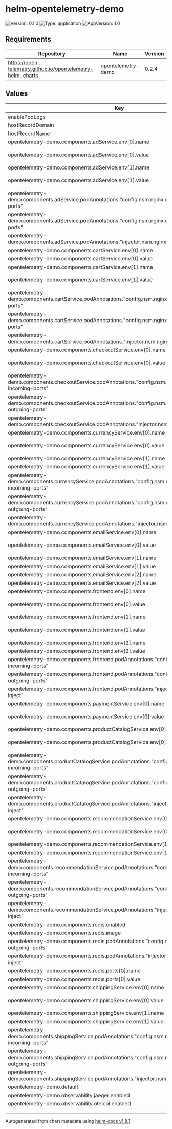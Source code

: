# helm-opentelemetry-demo

![Version: 0.1.0](https://img.shields.io/badge/Version-0.1.0-informational?style=flat-square) ![Type: application](https://img.shields.io/badge/Type-application-informational?style=flat-square) ![AppVersion: 1.0](https://img.shields.io/badge/AppVersion-1.0-informational?style=flat-square)

## Requirements

| Repository | Name | Version |
|------------|------|---------|
| https://open-telemetry.github.io/opentelemetry-helm-charts | opentelemetry-demo | 0.2.4 |

## Values

| Key | Type | Default | Description |
|-----|------|---------|-------------|
| enablePodLogs | bool | `true` |  |
| hostRecordDomain | string | `"example.com"` |  |
| hostRecordName | string | `"app"` |  |
| opentelemetry-demo.components.adService.env[0].name | string | `"OTEL_EXPORTER_OTLP_TRACES_ENDPOINT"` |  |
| opentelemetry-demo.components.adService.env[0].value | string | `"http://otc-collector-headless.opentelemetry-operator.svc:4317"` |  |
| opentelemetry-demo.components.adService.env[1].name | string | `"OTEL_EXPORTER_OTLP_METRICS_ENDPOINT"` |  |
| opentelemetry-demo.components.adService.env[1].value | string | `"http://otc-collector-headless.opentelemetry-operator.svc:4317"` |  |
| opentelemetry-demo.components.adService.podAnnotations."config.nsm.nginx.com/ignore-incoming-ports" | string | `"4317,4318,14268"` |  |
| opentelemetry-demo.components.adService.podAnnotations."config.nsm.nginx.com/ignore-outgoing-ports" | string | `"4317,4318,14268"` |  |
| opentelemetry-demo.components.adService.podAnnotations."injector.nsm.nginx.com/auto-inject" | string | `"false"` |  |
| opentelemetry-demo.components.cartService.env[0].name | string | `"ASPNETCORE_URLS"` |  |
| opentelemetry-demo.components.cartService.env[0].value | string | `"http://*:8080"` |  |
| opentelemetry-demo.components.cartService.env[1].name | string | `"OTEL_EXPORTER_OTLP_ENDPOINT"` |  |
| opentelemetry-demo.components.cartService.env[1].value | string | `"http://otc-collector-headless.opentelemetry-operator.svc:4317"` |  |
| opentelemetry-demo.components.cartService.podAnnotations."config.nsm.nginx.com/ignore-incoming-ports" | string | `"4317,4318,14268"` |  |
| opentelemetry-demo.components.cartService.podAnnotations."config.nsm.nginx.com/ignore-outgoing-ports" | string | `"4317,4318,14268"` |  |
| opentelemetry-demo.components.cartService.podAnnotations."injector.nsm.nginx.com/auto-inject" | string | `"false"` |  |
| opentelemetry-demo.components.checkoutService.env[0].name | string | `"OTEL_EXPORTER_OTLP_TRACES_ENDPOINT"` |  |
| opentelemetry-demo.components.checkoutService.env[0].value | string | `"http://otc-collector-headless.opentelemetry-operator.svc:4317"` |  |
| opentelemetry-demo.components.checkoutService.podAnnotations."config.nsm.nginx.com/ignore-incoming-ports" | string | `"4317,4318,14268"` |  |
| opentelemetry-demo.components.checkoutService.podAnnotations."config.nsm.nginx.com/ignore-outgoing-ports" | string | `"4317,4318,14268"` |  |
| opentelemetry-demo.components.checkoutService.podAnnotations."injector.nsm.nginx.com/auto-inject" | string | `"false"` |  |
| opentelemetry-demo.components.currencyService.env[0].name | string | `"OTEL_EXPORTER_OTLP_TRACES_ENDPOINT"` |  |
| opentelemetry-demo.components.currencyService.env[0].value | string | `"http://otc-collector-headless.opentelemetry-operator.svc:4317"` |  |
| opentelemetry-demo.components.currencyService.env[1].name | string | `"PORT"` |  |
| opentelemetry-demo.components.currencyService.env[1].value | string | `"8080"` |  |
| opentelemetry-demo.components.currencyService.podAnnotations."config.nsm.nginx.com/ignore-incoming-ports" | string | `"4317,4318,14268"` |  |
| opentelemetry-demo.components.currencyService.podAnnotations."config.nsm.nginx.com/ignore-outgoing-ports" | string | `"4317,4318,14268"` |  |
| opentelemetry-demo.components.currencyService.podAnnotations."injector.nsm.nginx.com/auto-inject" | string | `"false"` |  |
| opentelemetry-demo.components.emailService.env[0].name | string | `"OTEL_EXPORTER_OTLP_TRACES_ENDPOINT"` |  |
| opentelemetry-demo.components.emailService.env[0].value | string | `"http://otc-collector-headless.opentelemetry-operator.svc:4318/v1/traces"` |  |
| opentelemetry-demo.components.emailService.env[1].name | string | `"APP_ENV"` |  |
| opentelemetry-demo.components.emailService.env[1].value | string | `"production"` |  |
| opentelemetry-demo.components.emailService.env[2].name | string | `"PORT"` |  |
| opentelemetry-demo.components.emailService.env[2].value | string | `"8080"` |  |
| opentelemetry-demo.components.frontend.env[0].name | string | `"OTEL_EXPORTER_OTLP_ENDPOINT"` |  |
| opentelemetry-demo.components.frontend.env[0].value | string | `"http://otc-collector-headless.opentelemetry-operator.svc:4317"` |  |
| opentelemetry-demo.components.frontend.env[1].name | string | `"OTEL_EXPORTER_OTLP_TRACES_ENDPOINT"` |  |
| opentelemetry-demo.components.frontend.env[1].value | string | `"http://otc-collector-headless.opentelemetry-operator.svc:4317"` |  |
| opentelemetry-demo.components.frontend.env[2].name | string | `"FRONTEND_ADDR"` |  |
| opentelemetry-demo.components.frontend.env[2].value | string | `":8080"` |  |
| opentelemetry-demo.components.frontend.podAnnotations."config.nsm.nginx.com/ignore-incoming-ports" | string | `"4317,4318,14268"` |  |
| opentelemetry-demo.components.frontend.podAnnotations."config.nsm.nginx.com/ignore-outgoing-ports" | string | `"4317,4318,14268"` |  |
| opentelemetry-demo.components.frontend.podAnnotations."injector.nsm.nginx.com/auto-inject" | string | `"false"` |  |
| opentelemetry-demo.components.paymentService.env[0].name | string | `"OTEL_EXPORTER_OTLP_TRACES_ENDPOINT"` |  |
| opentelemetry-demo.components.paymentService.env[0].value | string | `"http://otc-collector-headless.opentelemetry-operator.svc:4317"` |  |
| opentelemetry-demo.components.productCatalogService.env[0].name | string | `"OTEL_EXPORTER_OTLP_TRACES_ENDPOINT"` |  |
| opentelemetry-demo.components.productCatalogService.env[0].value | string | `"http://otc-collector-headless.opentelemetry-operator.svc:4317"` |  |
| opentelemetry-demo.components.productCatalogService.podAnnotations."config.nsm.nginx.com/ignore-incoming-ports" | string | `"4317,4318,14268"` |  |
| opentelemetry-demo.components.productCatalogService.podAnnotations."config.nsm.nginx.com/ignore-outgoing-ports" | string | `"4317,4318,14268"` |  |
| opentelemetry-demo.components.productCatalogService.podAnnotations."injector.nsm.nginx.com/auto-inject" | string | `"false"` |  |
| opentelemetry-demo.components.recommendationService.env[0].name | string | `"OTEL_EXPORTER_OTLP_TRACES_ENDPOINT"` |  |
| opentelemetry-demo.components.recommendationService.env[0].value | string | `"http://otc-collector-headless.opentelemetry-operator.svc:4317"` |  |
| opentelemetry-demo.components.recommendationService.env[1].name | string | `"OTEL_PYTHON_LOG_CORRELATION"` |  |
| opentelemetry-demo.components.recommendationService.env[1].value | string | `"true"` |  |
| opentelemetry-demo.components.recommendationService.podAnnotations."config.nsm.nginx.com/ignore-incoming-ports" | string | `"4317,4318,14268"` |  |
| opentelemetry-demo.components.recommendationService.podAnnotations."config.nsm.nginx.com/ignore-outgoing-ports" | string | `"4317,4318,14268"` |  |
| opentelemetry-demo.components.recommendationService.podAnnotations."injector.nsm.nginx.com/auto-inject" | string | `"false"` |  |
| opentelemetry-demo.components.redis.enabled | bool | `true` |  |
| opentelemetry-demo.components.redis.image | string | `"redis:alpine"` |  |
| opentelemetry-demo.components.redis.podAnnotations."config.nsm.nginx.com/ignore-outgoing-ports" | string | `"4317,4318,14268"` |  |
| opentelemetry-demo.components.redis.podAnnotations."injector.nsm.nginx.com/auto-inject" | string | `"false"` |  |
| opentelemetry-demo.components.redis.ports[0].name | string | `"redis"` |  |
| opentelemetry-demo.components.redis.ports[0].value | int | `6379` |  |
| opentelemetry-demo.components.shippingService.env[0].name | string | `"OTEL_EXPORTER_OTLP_TRACES_ENDPOINT"` |  |
| opentelemetry-demo.components.shippingService.env[0].value | string | `"http://otc-collector-headless.opentelemetry-operator.svc:4317"` |  |
| opentelemetry-demo.components.shippingService.env[1].name | string | `"PORT"` |  |
| opentelemetry-demo.components.shippingService.env[1].value | string | `"8080"` |  |
| opentelemetry-demo.components.shippingService.podAnnotations."config.nsm.nginx.com/ignore-incoming-ports" | string | `"4317,4318,14268"` |  |
| opentelemetry-demo.components.shippingService.podAnnotations."config.nsm.nginx.com/ignore-outgoing-ports" | string | `"4317,4318,14268"` |  |
| opentelemetry-demo.components.shippingService.podAnnotations."injector.nsm.nginx.com/auto-inject" | string | `"false"` |  |
| opentelemetry-demo.default | string | `nil` |  |
| opentelemetry-demo.observability.jaeger.enabled | bool | `false` |  |
| opentelemetry-demo.observability.otelcol.enabled | bool | `false` |  |

----------------------------------------------
Autogenerated from chart metadata using [helm-docs v1.8.1](https://github.com/norwoodj/helm-docs/releases/v1.8.1)
